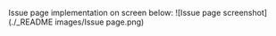 Issue page implementation on screen below:
![Issue page screenshot](./_README images/Issue page.png)
